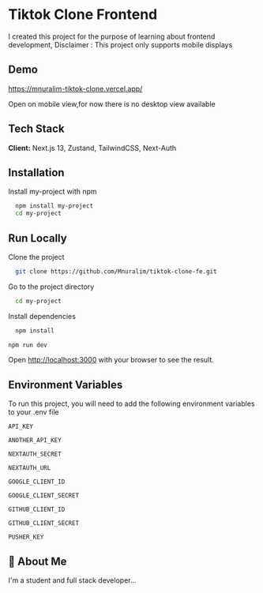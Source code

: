 # Tiktok Clone Frontend

I created this project for the purpose of learning about frontend development,
Disclaimer : This project only supports mobile displays

## Demo

https://mnuralim-tiktok-clone.vercel.app/

Open on mobile view,for now there is no desktop view available

## Tech Stack

**Client:** Next.js 13, Zustand, TailwindCSS, Next-Auth

## Installation

Install my-project with npm

```bash
  npm install my-project
  cd my-project
```

## Run Locally

Clone the project

```bash
  git clone https://github.com/Mnuralim/tiktok-clone-fe.git
```

Go to the project directory

```bash
  cd my-project
```

Install dependencies

```bash
  npm install
```

```bash
npm run dev
```

Open [http://localhost:3000](http://localhost:3000) with your browser to see the result.

## Environment Variables

To run this project, you will need to add the following environment variables to your .env file

`API_KEY`

`ANOTHER_API_KEY`

`NEXTAUTH_SECRET`

`NEXTAUTH_URL`

`GOOGLE_CLIENT_ID`

`GOOGLE_CLIENT_SECRET`

`GITHUB_CLIENT_ID`

`GITHUB_CLIENT_SECRET`

`PUSHER_KEY`

## 🚀 About Me

I'm a student and full stack developer...
